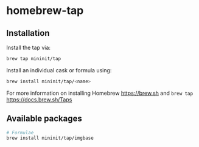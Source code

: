 # homebrew-tap

## Installation

Install the tap via:

```sh
brew tap mininit/tap
```

Install an individual cask or formula using:

```sh
brew install mininit/tap/<name>
```

For more information on installing Homebrew https://brew.sh and `brew tap` https://docs.brew.sh/Taps

## Available packages

```sh
# Formulae
brew install mininit/tap/imgbase
```

